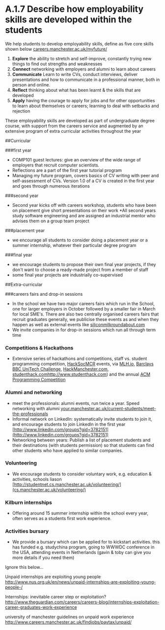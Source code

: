 # A.1.7 Describe how employability skills are developed within the students

We help students to develop employability skills, define as five core skills shown below  [careers.manchester.ac.uk/myfuture/](http://www.careers.manchester.ac.uk/myfuture/)

1. **Explore** the ability to stretch and self-improve, constantly trying new things to find out strengths and weaknesses
2. **Connect** networking with employers and alumni to learn about careers
3. **Communicate** Learn to write CVs, conduct interviews, deliver presentations and how to communicate in a professional manner, both in person and online.
4. **Reflect** thinking about what has been learnt & the skills that are developed
5. **Apply** having the courage to apply for jobs and for other opportunities to learn about themselves or careers; learning to deal with setbacks and rejection

These employability skills are developed as part of undergraduate degree course, with support from the careers service and augmented by an extensive program of extra curricular activities throughout the year

##Curricular

###first year
* COMP101 guest lectures: give an overview of the wide range of employers that recruit computer scientists.
* Reflections are a part of the first year tutorial program
* Managing my future program, covers basics of CV writing with peer and self-assessment of CVs. Version 1.0 of a CV is created in the first year and goes through numerous iterations

###second year

* Second year kicks off with careers workshop, students who have been on placement give short presentations on their work
*All second years study software engineering and are assigned an industrial mentor who advises them on a group team project

###placement year
* we encourage all students to consider doing a placement year or a summer internship, whatever their particular degree program

###final year
* we encourage students to propose their own final year projects, if they don't want to choose a ready-made project from a member of staff
* some final year projects are industrially co-supervised

##Extra-curricular

###careers fairs and drop-in sessions
* In the school we have two major careers fairs which run in the School, one for larger employers in October followed by a smaller fair in March for local SME's. There are also two centrally organised careers fairs that recruit graduates generally, we publicise these events as and when they happen as well as external events like [siliconmilkroundabout.com](http://www.siliconmilkroundabout.com)
* We invite companies in for drop-in sessions which run all through term time
### Competitions & Hackathons
* Extensive series of hackathons and competitions, staff vs. student programming competition, [HackSocMCR](https://twitter.com/hacksocmcr) events, via [MLH.io](http://MLH.io), [Barclays BBC UniTech Challenge](http://www.cs.manchester.ac.uk/about-us/news-and-events/full-article/?articleid=3454), [HackManchester.com](http://www.hackmanchester.com), [studenthack.com]([)http://www.studenthack.com) and the annual [ACM Programming Competition](https://en.wikipedia.org/wiki/ACM_International_Collegiate_Programming_Contest)

### Alumni and networking
* meet the professionals: alumni events, run twice a year. Speed networking with alumni [your.manchester.ac.uk/current-students/meet-the-professionals](http://your.manchester.ac.uk/current-students/meet-the-professionals)
* Informal network on LinkedIn: systematically invite students to join it, and encourage students to join LinkedIn in the first year [http://www.linkedin.com/groups?gid=3782151](http://www.linkedin.com/groups?gid=3782151)
* Networking between years: Publish a list of placement students and their destinations (with students permission) so that students can find other students who have applied to similar companies.

### Volunteering
* We encourage students to consider voluntary work, e.g. education & activities, schools liason [http://studentnet.cs.manchester.ac.uk/volunteering/](cs.manchester.ac.uk/volunteering/)

### Kilburn internships
* Offering around 15 summer internship within the school every year, often serves as a students first work experience.

### Activities bursary
* We provide a bursary which can be applied for to kickstart activities. this has funded e.g. studychina program, going to WWWDC conference in the USA, attending events in Netherlands (gavin & toby can give you more details if you need them)

Ignore this below... 

Unpaid internships are exploiting young people
http://www.nus.org.uk/en/news/unpaid-internships-are-exploiting-young-people-/

Internships: inevitable career step or exploitation?
http://www.theguardian.com/careers/careers-blog/internships-exploitation-career-graduates-work-experience

university of manchester guidelines on unpaid work experience
http://www.careers.manchester.ac.uk/findjobs/paytax/unpaid/
